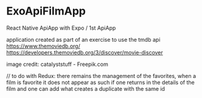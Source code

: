 # ExoApiFilmApp
React Native ApiApp with Expo / 1st ApiApp

application created as part of an exercise to use the tmdb api
https://www.themoviedb.org/
https://developers.themoviedb.org/3/discover/movie-discover

image credit: catalyststuff - Freepik.com


// to do with Redux: there remains the management of the favorites, when a film is favorite it does not appear as such if one returns in the details of the film and one can add what creates a duplicate with the same id
